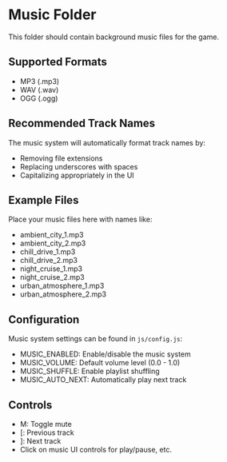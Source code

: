 # Music Folder

This folder should contain background music files for the game.

## Supported Formats
- MP3 (.mp3)
- WAV (.wav)
- OGG (.ogg)

## Recommended Track Names
The music system will automatically format track names by:
- Removing file extensions
- Replacing underscores with spaces
- Capitalizing appropriately in the UI

## Example Files
Place your music files here with names like:
- ambient_city_1.mp3
- ambient_city_2.mp3
- chill_drive_1.mp3
- chill_drive_2.mp3
- night_cruise_1.mp3
- night_cruise_2.mp3
- urban_atmosphere_1.mp3
- urban_atmosphere_2.mp3

## Configuration
Music system settings can be found in `js/config.js`:
- MUSIC_ENABLED: Enable/disable the music system
- MUSIC_VOLUME: Default volume level (0.0 - 1.0)
- MUSIC_SHUFFLE: Enable playlist shuffling
- MUSIC_AUTO_NEXT: Automatically play next track

## Controls
- M: Toggle mute
- [: Previous track
- ]: Next track
- Click on music UI controls for play/pause, etc.
